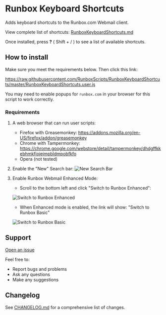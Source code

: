 # Runbox Keyboard Shortcuts

Adds keyboard shortcuts to the Runbox.com Webmail client.

View complete list of shortcuts: [RunboxKeyboardShortcuts.md](https://github.com/RunboxScripts/RunboxKeyboardShortcuts/blob/master/RunboxKeyboardShortcuts.md)

Once installed, press **?** ( Shift + / ) to see a list of available shortcuts.

## How to install

Make sure you meet the requirements below. Then click this link:

<https://raw.githubusercontent.com/RunboxScripts/RunboxKeyboardShortcuts/master/RunboxKeyboardShortcuts.user.js>

You may need to enable popups for `runbox.com` in your browser for this script to work correctly.

### Requirements

1. A web browser that can run user scripts:

   * Firefox with Greasemonkey: <https://addons.mozilla.org/en-US/firefox/addon/greasemonkey>
   * Chrome with Tampermonkey: <https://chrome.google.com/webstore/detail/tampermonkey/dhdgffkkebhmkfjojejmpbldmpobfkfo>
   * Opera (not tested)

2. Enable the "New" Search bar:
![New Search Bar](https://cloud.githubusercontent.com/assets/9103375/11760387/94473aba-a04d-11e5-9fd2-dcf014abdf89.jpg)

3. Enable Runbox Webmail Enhanced Mode:

   * Scroll to the bottom left and click "Switch to Runbox Enhanced":

   ![Switch to Runbox Enhanced](https://cloud.githubusercontent.com/assets/9103375/11760358/9859883e-a04c-11e5-8dcb-b5fccd44b1d6.jpg)

   * When Enhanced mode is enabled, the link will show: "Switch to Runbox Basic"

   ![Switch to Runbox Basic](https://cloud.githubusercontent.com/assets/9103375/11760368/0ff84ac4-a04d-11e5-83fc-555b6f16325b.jpg)

## Support

[Open an issue](https://github.com/RunboxScripts/RunboxKeyboardShortcuts/issues)

Feel free to:

* Report bugs and problems
* Ask any questions
* Make any suggestions

## Changelog

See [CHANGELOG.md](CHANGELOG.md) for a comprehensive list of changes.
